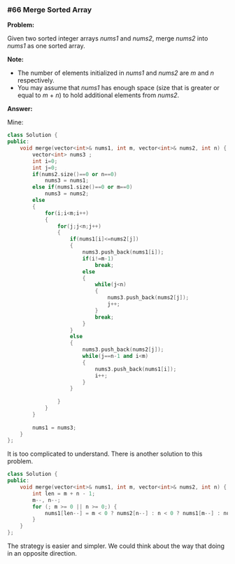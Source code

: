 ###  #66 Merge Sorted Array

**Problem:**

Given two sorted integer arrays *nums1* and *nums2*, merge *nums2* into *nums1* as one sorted array.

**Note:**

- The number of elements initialized in *nums1* and *nums2* are *m* and *n* respectively.
- You may assume that *nums1* has enough space (size that is greater or equal to *m* + *n*) to hold additional elements from *nums2*.



**Answer:**

Mine:

```c++
class Solution {
public:
    void merge(vector<int>& nums1, int m, vector<int>& nums2, int n) {
        vector<int> nums3 ;
        int i=0;
        int j=0;
        if(nums2.size()==0 or n==0)
            nums3 = nums1;
        else if(nums1.size()==0 or m==0)
            nums3 = nums2;
        else
        {
            for(i;i<m;i++)
            {
                for(j;j<n;j++)
                {
                    if(nums1[i]<=nums2[j])
                    {
                        nums3.push_back(nums1[i]);
                        if(i!=m-1) 
                            break;
                        else
                        {
                            while(j<n)
                            {
                                nums3.push_back(nums2[j]);
                                j++;
                            }
                            break;
                        }
                    }
                    else
                    {
                        nums3.push_back(nums2[j]);
                        while(j==n-1 and i<m)
                        {
                            nums3.push_back(nums1[i]);
                            i++;
                        }
                    }
                        
                }
            }
        }
            
        nums1 = nums3;
    }
};
```



It is too complicated to understand. There is another solution to this problem.

```c++
class Solution {
public:
    void merge(vector<int>& nums1, int m, vector<int>& nums2, int n) {
        int len = m + n - 1;
        m--, n--;
        for (; m >= 0 || n >= 0;) {
            nums1[len--] = m < 0 ? nums2[n--] : n < 0 ? nums1[m--] : nums1[m] > nums2[n] ? nums1[m--] : nums2[n--];
        }
    }
};
```

The strategy is easier and simpler. We could think about the way that doing in an opposite direction.